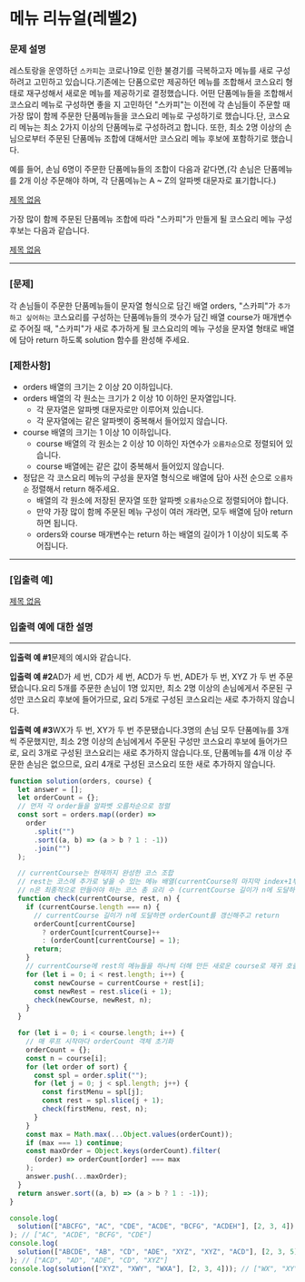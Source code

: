 # 메뉴 리뉴얼(레벨2)

### **문제 설명**

레스토랑을 운영하던 `스카피`는 코로나19로 인한 불경기를 극복하고자 메뉴를 새로 구성하려고 고민하고 있습니다.기존에는 단품으로만 제공하던 메뉴를 조합해서 코스요리 형태로 재구성해서 새로운 메뉴를 제공하기로 결정했습니다. 어떤 단품메뉴들을 조합해서 코스요리 메뉴로 구성하면 좋을 지 고민하던 "스카피"는 이전에 각 손님들이 주문할 때 가장 많이 함께 주문한 단품메뉴들을 코스요리 메뉴로 구성하기로 했습니다.단, 코스요리 메뉴는 최소 2가지 이상의 단품메뉴로 구성하려고 합니다. 또한, 최소 2명 이상의 손님으로부터 주문된 단품메뉴 조합에 대해서만 코스요리 메뉴 후보에 포함하기로 했습니다.

예를 들어, 손님 6명이 주문한 단품메뉴들의 조합이 다음과 같다면,(각 손님은 단품메뉴를 2개 이상 주문해야 하며, 각 단품메뉴는 A ~ Z의 알파벳 대문자로 표기합니다.)

[제목 없음](https://www.notion.so/ee9ef9fa98fb424cbdcd91edee28b522)

가장 많이 함께 주문된 단품메뉴 조합에 따라 "스카피"가 만들게 될 코스요리 메뉴 구성 후보는 다음과 같습니다.

[제목 없음](https://www.notion.so/999aee7325314c00adf5055ae2d27c66)

---

### **[문제]**

각 손님들이 주문한 단품메뉴들이 문자열 형식으로 담긴 배열 orders, "스카피"가 `추가하고 싶어하는` 코스요리를 구성하는 단품메뉴들의 갯수가 담긴 배열 course가 매개변수로 주어질 때, "스카피"가 새로 추가하게 될 코스요리의 메뉴 구성을 문자열 형태로 배열에 담아 return 하도록 solution 함수를 완성해 주세요.

### **[제한사항]**

- orders 배열의 크기는 2 이상 20 이하입니다.
- orders 배열의 각 원소는 크기가 2 이상 10 이하인 문자열입니다.
  - 각 문자열은 알파벳 대문자로만 이루어져 있습니다.
  - 각 문자열에는 같은 알파벳이 중복해서 들어있지 않습니다.
- course 배열의 크기는 1 이상 10 이하입니다.
  - course 배열의 각 원소는 2 이상 10 이하인 자연수가 `오름차순`으로 정렬되어 있습니다.
  - course 배열에는 같은 값이 중복해서 들어있지 않습니다.
- 정답은 각 코스요리 메뉴의 구성을 문자열 형식으로 배열에 담아 사전 순으로 `오름차순` 정렬해서 return 해주세요.
  - 배열의 각 원소에 저장된 문자열 또한 알파벳 `오름차순`으로 정렬되어야 합니다.
  - 만약 가장 많이 함께 주문된 메뉴 구성이 여러 개라면, 모두 배열에 담아 return 하면 됩니다.
  - orders와 course 매개변수는 return 하는 배열의 길이가 1 이상이 되도록 주어집니다.

---

### **[입출력 예]**

[제목 없음](https://www.notion.so/fc343b4a3888445d9270b5ab743ac804)

### **입출력 예에 대한 설명**

---

**입출력 예 #1**문제의 예시와 같습니다.

**입출력 예 #2**AD가 세 번, CD가 세 번, ACD가 두 번, ADE가 두 번, XYZ 가 두 번 주문됐습니다.요리 5개를 주문한 손님이 1명 있지만, 최소 2명 이상의 손님에게서 주문된 구성만 코스요리 후보에 들어가므로, 요리 5개로 구성된 코스요리는 새로 추가하지 않습니다.

**입출력 예 #3**WX가 두 번, XY가 두 번 주문됐습니다.3명의 손님 모두 단품메뉴를 3개씩 주문했지만, 최소 2명 이상의 손님에게서 주문된 구성만 코스요리 후보에 들어가므로, 요리 3개로 구성된 코스요리는 새로 추가하지 않습니다.또, 단품메뉴를 4개 이상 주문한 손님은 없으므로, 요리 4개로 구성된 코스요리 또한 새로 추가하지 않습니다.

```jsx
function solution(orders, course) {
  let answer = [];
  let orderCount = {};
  // 먼저 각 order들을 알파벳 오름차순으로 정렬
  const sort = orders.map((order) =>
    order
      .split("")
      .sort((a, b) => (a > b ? 1 : -1))
      .join("")
  );

  // currentCourse는 현재까지 완성한 코스 조합
  // rest는 코스에 추가로 넣을 수 있는 메뉴 배열(currentCourse의 마지막 index+1부터 slice한 것)
  // n은 최종적으로 만들어야 하는 코스 총 요리 수 (currentCourse 길이가 n에 도달하면 return)
  function check(currentCourse, rest, n) {
    if (currentCourse.length === n) {
      // currentCourse 길이가 n에 도달하면 orderCount를 갱신해주고 return
      orderCount[currentCourse]
        ? orderCount[currentCourse]++
        : (orderCount[currentCourse] = 1);
      return;
    }
    // currentCourse에 rest의 메뉴들을 하나씩 더해 만든 새로운 course로 재귀 호출
    for (let i = 0; i < rest.length; i++) {
      const newCourse = currentCourse + rest[i];
      const newRest = rest.slice(i + 1);
      check(newCourse, newRest, n);
    }
  }

  for (let i = 0; i < course.length; i++) {
    // 매 루프 시작마다 orderCount 객체 초기화
    orderCount = {};
    const n = course[i];
    for (let order of sort) {
      const spl = order.split("");
      for (let j = 0; j < spl.length; j++) {
        const firstMenu = spl[j];
        const rest = spl.slice(j + 1);
        check(firstMenu, rest, n);
      }
    }
    const max = Math.max(...Object.values(orderCount));
    if (max === 1) continue;
    const maxOrder = Object.keys(orderCount).filter(
      (order) => orderCount[order] === max
    );
    answer.push(...maxOrder);
  }
  return answer.sort((a, b) => (a > b ? 1 : -1));
}

console.log(
  solution(["ABCFG", "AC", "CDE", "ACDE", "BCFG", "ACDEH"], [2, 3, 4])
); // ["AC", "ACDE", "BCFG", "CDE"]
console.log(
  solution(["ABCDE", "AB", "CD", "ADE", "XYZ", "XYZ", "ACD"], [2, 3, 5])
); // ["ACD", "AD", "ADE", "CD", "XYZ"]
console.log(solution(["XYZ", "XWY", "WXA"], [2, 3, 4])); // ["WX", "XY"]
```
